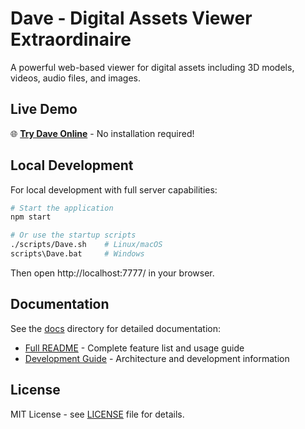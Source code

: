 # Dave - Digital Assets Viewer Extraordinaire

A powerful web-based viewer for digital assets including 3D models, videos, audio files, and images.

## Live Demo

🌐 **[Try Dave Online](https://drorlazar-sett.github.io/Dave/)** - No installation required!

## Local Development

For local development with full server capabilities:

```bash
# Start the application
npm start

# Or use the startup scripts
./scripts/Dave.sh    # Linux/macOS
scripts\Dave.bat     # Windows
```

Then open http://localhost:7777/ in your browser.

## Documentation

See the [docs](./docs) directory for detailed documentation:
- [Full README](./docs/README.md) - Complete feature list and usage guide
- [Development Guide](./docs/CLAUDE.md) - Architecture and development information

## License

MIT License - see [LICENSE](./LICENSE) file for details.